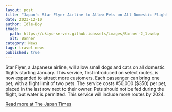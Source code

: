 ```yaml
---
layout: post
title: "Japan's Star Flyer Airline to Allow Pets on All Domestic Flights from January"
date: 2023-12-10
author: Idle-Boy
image:
  path: https://ukiyo-server.github.ioassets/images/Banner-2_1.webp
  alt: Banner
category: News
tags: travel news
published: true
---
```


Star Flyer, a Japanese airline, will allow small dogs and cats on all domestic flights starting January. This service, first introduced on select routes, is now expanded to attract more customers. Each passenger can bring one pet, with a flight limit of two pets. The service costs ¥50,000 ($350) per pet, placed in the last row next to their owner. Pets should not be fed during the flight, but water is permitted. This service will include more routes by 2024.

[Read more at The Japan Times](https://www.japantimes.co.jp/news/2023/12/10/japan/star-flyer-pets-all-domestic-flights/)
